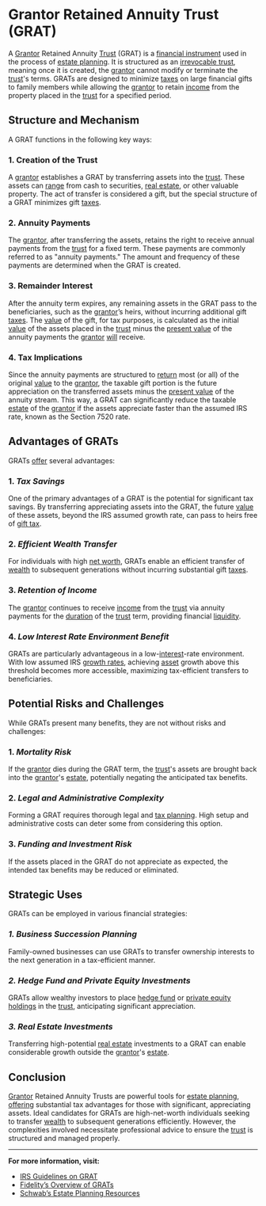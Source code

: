 # Grantor Retained Annuity Trust (GRAT)

A [Grantor](../g/grantor.md) Retained Annuity [Trust](../t/trust.md) (GRAT) is a [financial instrument](../f/financial_instrument.md) used in the process of [estate planning](../e/estate_planning.md). It is structured as an [irrevocable trust](../i/irrevocable_trust.md), meaning once it is created, the [grantor](../g/grantor.md) cannot modify or terminate the [trust](../t/trust.md)'s terms. GRATs are designed to minimize [taxes](../t/taxes.md) on large financial gifts to family members while allowing the [grantor](../g/grantor.md) to retain [income](../i/income.md) from the property placed in the [trust](../t/trust.md) for a specified period.

## Structure and Mechanism

A GRAT functions in the following key ways:

### 1. Creation of the Trust

A [grantor](../g/grantor.md) establishes a GRAT by transferring assets into the [trust](../t/trust.md). These assets can [range](../r/range.md) from cash to securities, [real estate](../r/real_estate.md), or other valuable property. The act of transfer is considered a gift, but the special structure of a GRAT minimizes gift [taxes](../t/taxes.md).

### 2. Annuity Payments

The [grantor](../g/grantor.md), after transferring the assets, retains the right to receive annual payments from the [trust](../t/trust.md) for a fixed term. These payments are commonly referred to as "annuity payments." The amount and frequency of these payments are determined when the GRAT is created.

### 3. Remainder Interest

After the annuity term expires, any remaining assets in the GRAT pass to the beneficiaries, such as the [grantor](../g/grantor.md)’s heirs, without incurring additional gift [taxes](../t/taxes.md). The [value](../v/value.md) of the gift, for tax purposes, is calculated as the initial [value](../v/value.md) of the assets placed in the [trust](../t/trust.md) minus the [present value](../p/present_value.md) of the annuity payments the [grantor](../g/grantor.md) [will](../w/will.md) receive.

### 4. Tax Implications

Since the annuity payments are structured to [return](../r/return.md) most (or all) of the original [value](../v/value.md) to the [grantor](../g/grantor.md), the taxable gift portion is the future appreciation on the transferred assets minus the [present value](../p/present_value.md) of the annuity stream. This way, a GRAT can significantly reduce the taxable [estate](../e/estate.md) of the [grantor](../g/grantor.md) if the assets appreciate faster than the assumed IRS rate, known as the Section 7520 rate.

## Advantages of GRATs

GRATs [offer](../o/offer.md) several advantages:

### 1. ***Tax Savings***

One of the primary advantages of a GRAT is the potential for significant tax savings. By transferring appreciating assets into the GRAT, the future [value](../v/value.md) of these assets, beyond the IRS assumed growth rate, can pass to heirs free of [gift tax](../g/gift_tax.md).

### 2. ***Efficient Wealth Transfer***

For individuals with high [net worth](../n/net_worth.md), GRATs enable an efficient transfer of [wealth](../w/wealth.md) to subsequent generations without incurring substantial gift [taxes](../t/taxes.md).

### 3. ***Retention of Income***

The [grantor](../g/grantor.md) continues to receive [income](../i/income.md) from the [trust](../t/trust.md) via annuity payments for the [duration](../d/duration.md) of the [trust](../t/trust.md) term, providing financial [liquidity](../l/liquidity.md).

### 4. ***Low Interest Rate Environment Benefit***

GRATs are particularly advantageous in a low-[interest](../i/interest.md)-rate environment. With low assumed IRS [growth rates](../g/growth_rates_in_trading.md), achieving [asset](../a/asset.md) growth above this threshold becomes more accessible, maximizing tax-efficient transfers to beneficiaries.

## Potential Risks and Challenges

While GRATs present many benefits, they are not without risks and challenges:

### 1. ***Mortality Risk***

If the [grantor](../g/grantor.md) dies during the GRAT term, the [trust](../t/trust.md)'s assets are brought back into the [grantor](../g/grantor.md)'s [estate](../e/estate.md), potentially negating the anticipated tax benefits.

### 2. ***Legal and Administrative Complexity***

Forming a GRAT requires thorough legal and [tax planning](../t/tax_planning.md). High setup and administrative costs can deter some from considering this option.

### 3. ***Funding and Investment Risk***

If the assets placed in the GRAT do not appreciate as expected, the intended tax benefits may be reduced or eliminated.

## Strategic Uses

GRATs can be employed in various financial strategies:

### ***1. Business Succession Planning***

Family-owned businesses can use GRATs to transfer ownership interests to the next generation in a tax-efficient manner.

### ***2. Hedge Fund and Private Equity Investments***

GRATs allow wealthy investors to place [hedge fund](../h/hedge_fund.md) or [private equity](../p/private_equity.md) [holdings](../h/holdings.md) in the [trust](../t/trust.md), anticipating significant appreciation.

### ***3. Real Estate Investments***

Transferring high-potential [real estate](../r/real_estate.md) investments to a GRAT can enable considerable growth outside the [grantor](../g/grantor.md)'s [estate](../e/estate.md).

## Conclusion

[Grantor](../g/grantor.md) Retained Annuity Trusts are powerful tools for [estate planning](../e/estate_planning.md), [offering](../o/offering.md) substantial tax advantages for those with significant, appreciating assets. Ideal candidates for GRATs are high-net-worth individuals seeking to transfer [wealth](../w/wealth.md) to subsequent generations efficiently. However, the complexities involved necessitate professional advice to ensure the [trust](../t/trust.md) is structured and managed properly.

---

**For more information, visit:**

* [IRS Guidelines on GRAT](https://www.irs.gov/)
* [Fidelity’s Overview of GRATs](https://www.fidelity.com)
* [Schwab’s Estate Planning Resources](https://www.schwab.com)